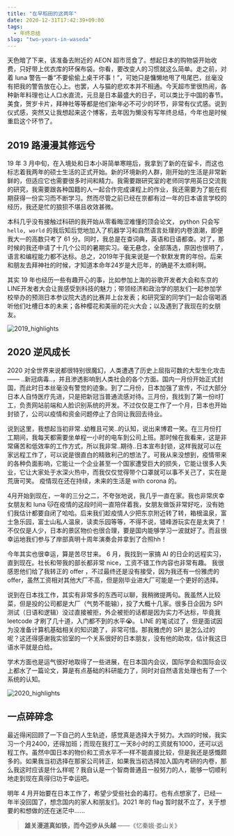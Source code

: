 ```yaml
---
title: "在早稻田的这两年"
date: 2020-12-31T17:42:39+09:00
tags:
  - 年终总结
slug: "two-years-in-waseda"
---
```


天色暗了下来，该准备去附近的 AEON 超市觅食了。想起日本的购物袋开始收费，只好带上优衣库的环保布袋。你看，要改变人的习惯就这么简单。走之前，对着 luna 警告一番“不要偷偷上桌干坏事！”，可她只是慵懒地甩了甩尾巴，丝毫没有把我的警告放在心上。也罢，人与猫的悲欢本并不相通。今天超市里很热闹，各种新年料理也让人口水直流，元旦是日本最盛大的日子，可以类比于中国的春节。美食，贺岁卡片，拜神社等等都是他们新年必不可少的环节，非常有仪式感。说到仪式感，突然又让我想起来这个博客，去年因为懒没有写年终总结，今年也是时候重启这个环节了。

## 2019 路漫漫其修远兮

19 年 3 月中旬，在入境处和日本小哥简单寒暄后，我拿到了新的在留卡，而这也标志着我两年的硕士生活的正式开始。新的环境新的人群，刚开始的生活是非常新鲜的，但适应它也需要很多时间和精力。我需要跟研究室的老师同学用英日交流我的研究，我需要跟各种国籍的人一起合作完成课程上的作业，我还需要为了能在假期获得一份实习而不断学习。然而尽管之前已经在京都有过一年的日本语言学校的经历，我还是忙的狼狈不堪且收效甚微。

本科几乎没有接触过科研的我开始从零看晦涩难懂的顶会论文， python 只会写 `hello, world` 的我后知后觉地加入了机器学习和自然语言处理的内卷浪潮，即便我大一的高数只考了 61 分。同时，我总是在查词典，英语和日语都查。对了，那时候的我还申请了十几个公司的暑期实习。毫无悬念，全部落选，原因也很明了，语言和编程能力都不达标。总之，2019年于我来说是一个默默发育的年份。后来和朋友去拜神社的时候，才知道本命年24岁是大厄年，的确是不太顺利啊。

其实 19 年也经历一些有趣开心的事，比如参加上海的谷歌开发者大会和东京的LINE开发者大会让我感受到科技的魅力；带领经济和政治学的朋友们一起参加学校举办的预测日本参议院大选的比赛并上台发表；和研究室的同学们一起合宿喝酒听他们吐槽日本的未来；各种樱花和美丽的花火大会；以及遇到了我现在的女朋友。

![2019_highlights](/images/2019_highlights.jpg)

## 2020 逆风成长

2020 对全世界来说都很特别很魔幻，人类遭遇了历史上屈指可数的大型生化攻击 —— ..新冠病毒..，并且渗透影响到人类社会的各个方面。国内一月份开始正式封国，而此时日本丝毫没有警觉的迹象。到了二月份，日本加强了宣传，不过大部分日本人自恃医疗先进，只是把新冠当普通流感对待。三月份，我找到了第一份it打工，负责网站前端和人脸识别系统的开发。不过仅仅是工作了一个月，日本也开始封锁了，公司以疫情和资金问题停止了合同让我回去待业。

说到这里，我想起当初非常..幼稚且可笑..的认知，说出来博君一笑。在三月份打工期间，我每天都需要坐单程一小时的电车到公司上班。那时候在我看来，这是非常痛苦和低效率的工作方式，所以我非常..期待..日本宣布封锁，这样我就可以在家远程工作了，可以说是很直白的精致利己的想法了。可我从来没想到，疫情带来的各种负面影响，它能让一个企业甚至一个国家遭受巨大的损失，它能让很多人失业，它让大家处于水深火热中，而我仅仅觉得带个口罩就可以事不关己了，实在是荒唐可笑。 疫情现在还在持续，未来的生活是 with corona 的。

4月开始到现在，一年的三分之二，不夸张地说，我几乎一直在家。我也非常庆幸女朋友和 luna :cat:在疫情的这段时间一直陪伴着我，女朋友做饭非常好吃，没有她们我估计都要自闭了哈哈。后来我们趁疫情人少把东京附近转了转，箱根温泉，富士急乐园，富士山私人温泉，读卖乐园等等，不得不说，错峰游玩实在是太爽了！不仅仅是人少，日本的景区物价也很合理，要是国内能够学习一波就好了。而且很幸运地我们参与了岸部真明十周年演奏会并拿到了合照hh！

今年其实也很幸运，算是苦尽甘来。 6 月，我找到一家搞 AI 的日企的远程实习，直到现在。社长和带我的部长都非常 nice，工资不错工作内容也非常有趣。 我很感恩他们给了我转正的 offer ，不过最终还是没有接受，因为我还有一份雅虎的 offer，虽然工资相对其他大厂不高，但是刚毕业进大厂可能是一个更好的选择。

说到在日本找工作，其实有非常多的东西可以聊，我稍微提两句。我虽然人比较菜，但是投的公司都是大厂（气势不能输），投了大概十几家。很多日企因为 SPI 测试（日语和逻辑）没过直接被拒，外企被拒的话都是因为实力不达标，毕竟我 leetcode 才刷了几十道，入门都不到的水平:sob:。 LINE 的笔试过了，但是面试因为没准备计算机基础相关的知识跪了，非常可惜。那我雅虎的 SPI 是怎么过的呢？这还得感谢我实验室的一个关系很好的日本朋友，没有他的助攻，估计我这日语水平就是白给。

学术方面也是运气很好地取得了一些进展，在日本国内会议，国际学会和国际会议上都水了一篇论文，算是有点基础的科研能力了，同时对自然语言处理也有了一个系统的认知。

![2020_highlights](/images/2020_highlights.jpg)

## 一点碎碎念

最近得闲回顾了一下自己的人生轨迹，感觉真是选择大于努力。大四的时候，我实习一个月2400，还得加班；而现在我打工一天8小时的工资就有1000，还可以远程工作。虽然中国日本的物价和工资水平不一样不能直接比较，但是我还是感慨颇多的。如果我当初选择在那家公司转正，如果我当初选择加入国内考研的内卷，那么我这时应该是什么样呢？我自认是一个智商普通且一般努力的人，能够一切顺利地走到现在真得归功于幸运吧。


明年 4 月开始要在日本工作了，希望少受些社会的毒打。也有点想家了，已经一年半没回国了，想念国内的家人和朋友们。2021 年的 flag 暂时就不立了，关于想要的和想做的还在迷茫中......

> **雄关漫道真如铁，而今迈步从头越**  ——《忆秦娥·娄山关》
